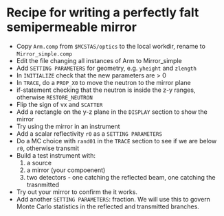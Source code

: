 # Recipe for writing a perfectly falt semipermeable mirror

* Copy ```Arm.comp``` from ```$MCSTAS/optics``` to the local workdir, rename to ```Mirror_simple.comp```
* Edit the file changing all instances of Arm to Mirror_simple
* Add ```SETTING PARAMETERS``` for geometry, e.g. ```yheight``` and ```zlength```
* In ```INITIALIZE``` check that the new parameters are > 0
* In ```TRACE```, do a ```PROP_X0``` to move the neutron to the mirror plane
* if-statement checking that the neutron is inside the z-y ranges, otherwise ```RESTORE_NEUTRON```
* Flip the sign of vx and ```SCATTER```
* Add a rectangle on the y-z plane in the ```DISPLAY``` section to show the mirror 
* Try using the mirror in an instrument
* Add a scalar reflectivity ```r0``` as a  ```SETTING PARAMETERS```
* Do a MC choice with ```rand01``` in the ```TRACE``` section to see if we are below ```r0```, otherwise transmit
* Build a test instrument with:
   1. a source
   1. a mirror (your compoenent)
   1. two detectors - one catching the reflected beam, one catching the trasnmitted
* Try out your mirror to confirm the it works.
* Add another  ```SETTING PARAMETERS```: fraction. We will use this to govern Monte Carlo statistics in the reflected and transmitted branches.

